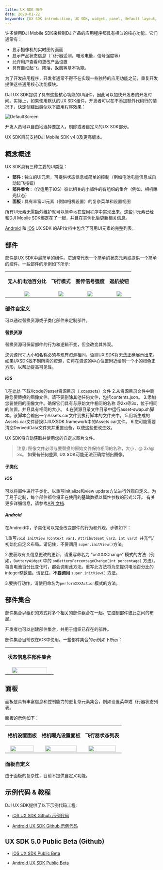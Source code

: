 ```yaml
---
title: UX SDK 简介
date: 2020-01-22
keywords: [UX SDK introduction, UX SDK, widget, panel, default layout, asset swap, widget customization, panel customization]
---
```


许多使用DJI Mobile SDK来控制DJI产品的应用程序都具有相似的核心功能。它们通常有：

* 显示摄像机的实时图传画面
* 显示产品状态信息（飞行器遥测，电池电量，信号强度等）
* 允许用户查看和更改产品设置
* 具有自动起飞，降落，返航等基本功能。

为了开发应用程序，开发者通常不得不在实现一些独特的应用功能之前，重复开发提供这些通用核心功能模块。

DJI UX SDK提供了具有这些核心功能的UI组件，因此可以加快开发者的开发时间。实际上，如果使用默认的UX SDK组件，开发者可以在不添加额外代码行的情况下，快速创建出类似以下应用程序效果：

![DefaultScreen](../../images/product-introduction/defaultScreen.png)

开发人员可以自由地选择要加入，剔除或者自定义的UX SDK部分。

UX SDK目前支持DJI Mobile SDK v4.0及更高版本。

## 概念概述

UX SDK具有三种主要的UI类型：

* **部件** : 独立的UI元素，可提供状态信息或简单的控制（例如电池电量信息或自动起飞按钮）
* **部件集合** :（仅适用于iOS）彼此相关的小部件的有组织的集合（例如，相机曝光状态）
* **面板** : 具有丰富UI元素（例如相机设置）的复杂菜单和设置视图

所有UI元素无需额外维护就可以简单地在应用程序中实现出来。这些UI元素已经和DJI Mobile SDK绑定在了一起，并且在实例化后更新相关信息。

[Android](http://developer.dji.com/api-reference/android-uilib-api/index.html) 和 [iOS](http://developer.dji.com/api-reference/ios-uilib-api/index.html) UX SDK 的API文档中包含了可用UI元素的完整列表。

## 部件

部件是UX SDK中最简单的组件。它通常代表一个简单的状态元素或提供一个简单的控件。一些部件的示例如下所示:

<html>
<table class="table-pictures">
<tbody>
  <tr valign="top">
    <td><font style="font-weight:bold" align="center"><p>无人机电池百分比</p></td>
    <td><font style="font-weight:bold" align="center"><p>飞行模式</p></td>
    <td><font style="font-weight:bold" align="center"><p>图传信号强度</p></td>
    <td><font style="font-weight:bold" align="center"><p>返航按钮</p></td>
  </tr>

  <tr>
    <td align="center"><img src="../../images/ux-sdk-introduction/battery.png"></td>
    <td align="center"><img src="../../images/ux-sdk-introduction/flyingMode.png"></td>
    <td align="center"><img src="../../images/ux-sdk-introduction/videoSignal.png"></td>
    <td align="center"><img src="../../images/ux-sdk-introduction/returnHome.png"></td>
  </tr>
</tbody>
</table>
</html>

### 部件自定义

可以通过替换资源或子类化部件来定制部件。

#### 替换资源

替换资源可保留部件的行为和逻辑不变，但会改变其外观。

您资源尺寸大小和名称必须与现有资源相同，否则UX SDK将无法正确展示出来。如果UXSDK找不到所需的资源，它将在资源的中心位置附近绘制一个小的橙色正方形，以帮助提高可见性。

##### iOS

  1.在[此处](https://github.com/dji-sdk/Mobile-UXSDK-iOS/tree/master/customize-uxsdk-assets) 下载Xcode的asset资源目录（.xcassets）文件
  2.从资源目录文件中删除您要替换的图像文件。请不要删除其他任何文件，包括contents.json。
  3.添加您要使用的图像文件。确保它们具有与原始文件相同的名称 @2x/@3x，位于相同的位置，并且具有相同的大小。
  4.在资源目录文件目录中运行asset-swap.sh脚本。该脚本会输出一个Assets.car文件到执行脚本的文件夹中。
  5.用新生成的Assets.car文件替换DJIUXSDK.framework中的Assets.car文件。
  6.您可能需要清空DerivedData文件夹并重置设备，以使这些更改生效。

  UX SDK将自动获取并使用您的自定义图片文件。

> 注意: 图像文件必须与要替换的原始文件保持相同的名称，大小，@ 2x/@ 3x。 **如果有任何差异, UX SDK可能无法正确绘制出图像。**

<!-- ##### Android

  1. 重命名AAR文件，带zip后缀
  2. 解压AAR文件
  3. 替换以下目录中的资源:
    - res/drawable
    - res/drawable-hdpi-v4
    - res/drawable-mdpi-v4
    - res/drawable-xhdpi-v4
    - res/drawable-xxhdpi-v4
    - res/drawable-xxxhdpi-v4
  4. 压缩该文件，并重命名，替换掉原来的AAR文件
-->

#### 子类化

##### iOS

可以将部件进行子类化，以重写initialize和view update方法进行外观自定义。为了易于定制，每个部件都会将正在使用的基础数据以属性参数的形式公开。
有关更多详细信息，请参考[API 文档](http://developer.dji.com/api-reference/ios-uilib-api/Widgets/AutoExposureLockWidget.html).

##### Android

在Android中，子类化可以完全改变部件的行为和外观。步骤如下：

1.重写`void initView（Context var1，AttributeSet var2，int var3）`并充气/初始化自定义布局。请记住，不要调用 `super.initView()`方法。

2.要获取有关信息更改的更新，请重写命名为 ”onXXXChange” 模式的方法（例如，`BatteryWidget` 中的 `onBatteryPercentageChange(int percentage)` 方法）。每当电池百分比变化时，都会调用此方法。重写此方法将为您提供电池百分比的integer整数值。请记住，**不要调用** `super.initView()` 方法。

3.要执行动作，请使用命名为`performXXXAction`模式的方法。

## 部件集合

部件集合以组织的方式将多个相关的部件组合在一起。它控制部件彼此之间的布局。

开发者也可以创建部件集合，并用于组织已存在的部件。

部件集合目前仅在iOS中使用。一些部件集合的示例如下所示：

<html>
<table class="table-pictures">
<tbody>
  <tr valign="top">
    <td><font style="font-weight:bold" align="center"><p>状态信息栏部件集合</p></td>
  </tr>

  <tr>
    <td align="center"><img src="../../images/ux-sdk-introduction/statusBarWidgetCollections.png" width=90%></td>
  </tr>
</tbody>
</table>
</html>

## 面板

面板是具有丰富信息和控制能力的更复杂元素集合，例如设置菜单或飞行器状态列表。

面板的示例如下：

<html>

<table class="table-pictures">

  <tr valign="top">
    <td><font style="font-weight:bold" align="center"><p>相机设置面板</p></td>
    <td><font style="font-weight:bold" align="center"><p>相机曝光设置面板</p></td>
    <td><font style="font-weight:bold" align="center"><p>飞行器状态列表</p></td>
  </tr>

  <tr>
    <td align="center"><img src="../../images/ux-sdk-introduction/cameraSettingsPanel.png" width=90%></td>
    <td align="center"><img src="../../images/ux-sdk-introduction/exposureSettingsPanel.png" width=90%></td>
    <td align="center"><img src="../../images/ux-sdk-introduction/preflightChecklistPanel.png" width=90%></td>
  </tr>

</table>
</html>

### 面板自定义

由于面板的复杂性，目前不提供自定义功能。

## 示例代码 & 教程

DJI UX SDK提供了以下示例代码工程:

- [iOS UX SDK Github 示例代码](https://github.com/dji-sdk/Mobile-UXSDK-iOS)

- [Android UX SDK Github 示例代码](https://github.com/dji-sdk/Mobile-UXSDK-Android)

<!-- An iOS UX SDK tutorial is provided as an example on how to use the iOS UX SDK.

- [Creating a Simplified DJI Go app using DJI Mobile UX SDK](TODO)
  -->

## UX SDK 5.0 Public Beta (Github)

- [iOS UX SDK Public Beta](https://github.com/dji-sdk/Mobile-UXSDK-Beta-iOS)

- [Android UX SDK Public Beta](https://github.com/dji-sdk/Mobile-UXSDK-Beta-Android)
